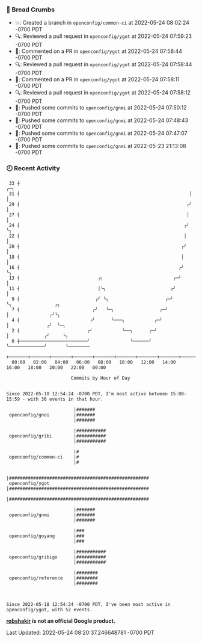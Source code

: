 ### 🍞 Bread Crumbs

 * 💥: Created a branch in `openconfig/common-ci` at 2022-05-24 08:02:24 -0700 PDT
 * 🔍: Reviewed a pull request in  `openconfig/ygot` at 2022-05-24 07:59:23 -0700 PDT
 * 💬: Commented on a PR in  `openconfig/ygot` at 2022-05-24 07:58:44 -0700 PDT
 * 🔍: Reviewed a pull request in  `openconfig/ygot` at 2022-05-24 07:58:44 -0700 PDT
 * 💬: Commented on a PR in  `openconfig/ygot` at 2022-05-24 07:58:11 -0700 PDT
 * 🔍: Reviewed a pull request in  `openconfig/ygot` at 2022-05-24 07:58:12 -0700 PDT
 * 🚢: Pushed some commits to `openconfig/gnmi` at 2022-05-24 07:50:12 -0700 PDT
 * 🚢: Pushed some commits to `openconfig/gnmi` at 2022-05-24 07:48:43 -0700 PDT
 * 🚢: Pushed some commits to `openconfig/gnmi` at 2022-05-24 07:47:07 -0700 PDT
 * 🚢: Pushed some commits to `openconfig/gnmi` at 2022-05-23 21:13:08 -0700 PDT

### 🕘 Recent Activity
```
 33 ┼                                                               ╭─╮
 31 ┤                                                               │ │
 29 ┤                                                              ╭╯ │
 27 ┤                                                              │  │
 24 ┤                                                             ╭╯  ╰╮
 22 ┤                                                             │    │
 20 ┤                                                            ╭╯    │
 18 ┤                                                            │     │
 16 ┤                                                           ╭╯     ╰╮
 13 ┤                             ╭╮                          ╭─╯       │
 11 ┤                             │╰╮                        ╭╯         │
  9 ┤                            ╭╯ ╰╮                     ╭─╯          ╰╮                ╭╮
  7 ┤                           ╭╯   ╰─╮                 ╭─╯             │               ╭╯╰╮
  4 ┤                          ╭╯      ╰───╮           ╭─╯               │              ╭╯  ╰─╮
  2 ┤                         ╭╯           ╰──╮      ╭─╯                 │             ╭╯     ╰╮
  0 ┼─────────────────────────╯               ╰──────╯                   ╰─────────────╯       ╰────────
    +───────+───────+───────+───────+───────+───────+───────+───────+───────+───────+───────+───────+────
  00:00   02:00   04:00   06:00   08:00   10:00   12:00   14:00   16:00   18:00   20:00   22:00   00:00   

						Commits by Hour of Day


Since 2022-05-18 12:54:24 -0700 PDT, I'm most active between 15:00-15:59 - with 36 events in that hour.

```



```
                         |#######
 openconfig/gnoi         |#######
                         |#######

                         |###########
 openconfig/gribi        |###########
                         |###########

                         |#
 openconfig/common-ci    |#
                         |#

                         |####################################################
 openconfig/ygot         |####################################################
                         |####################################################

                         |#######
 openconfig/gnmi         |#######
                         |#######

                         |###
 openconfig/goyang       |###
                         |###

                         |###########
 openconfig/gribigo      |###########
                         |###########

                         |########
 openconfig/reference    |########
                         |########



Since 2022-05-18 12:54:24 -0700 PDT, I've been most active in openconfig/ygot, with 52 events.

```
**[robshakir](mailto:robjs@google.com) is not an official Google product.**  


Last Updated: 2022-05-24 08:20:37.246648781 -0700 PDT
